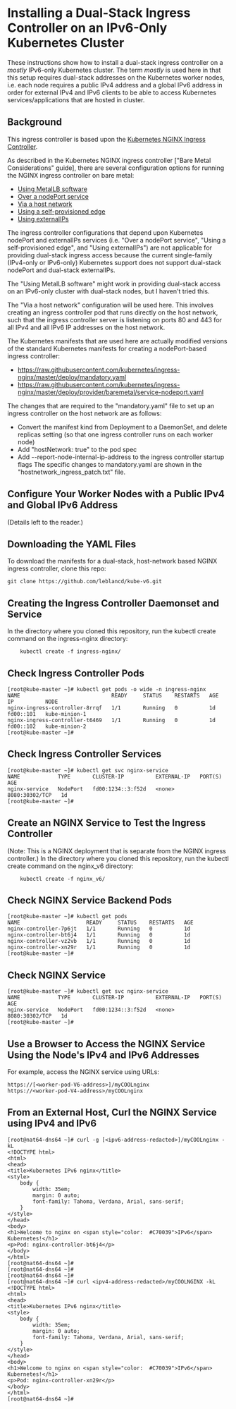 # Installing a Dual-Stack Ingress Controller on an IPv6-Only Kubernetes Cluster

These instructions show how to install a dual-stack ingress controller on a *mostly* IPv6-only Kubernetes cluster. The term *mostly* is used here in that this setup requires dual-stack addresses on the Kubernetes worker nodes, i.e. each node requires a public IPv4 address and a global IPv6 address in order for external IPv4 and IPv6 clients to be able to access Kubernetes services/applications that are hosted in cluster.

## Background
This ingress controller is based upon the [Kubernetes NGINX Ingress Controller](https://github.com/kubernetes/ingress-nginx#nginx-ingress-controller).

As described in the Kubernetes NGINX ingress controller ["Bare Metal Considerations" guide], there are several configuration options for running the NGINX ingress controller on bare metal:
- [Using MetalLB software](https://kubernetes.github.io/ingress-nginx/deploy/baremetal/#a-pure-software-solution-metallb)
- [Over a nodePort service](https://kubernetes.github.io/ingress-nginx/deploy/baremetal/#over-a-nodeport-service) 
- [Via a host network](https://kubernetes.github.io/ingress-nginx/deploy/baremetal/#via-the-host-network)
- [Using a self-provisioned edge](https://kubernetes.github.io/ingress-nginx/deploy/baremetal/#using-a-self-provisioned-edge)
- [Using externalIPs](https://kubernetes.github.io/ingress-nginx/deploy/baremetal/#external-ips)

The ingress controller configurations that depend upon Kubernetes nodePort and externalIPs services (i.e. "Over a nodePort service", "Using a self-provisioned edge", and "Using externalIPs") are not applicable for providing dual-stack ingress access because the current single-family (IPv4-only or IPv6-only) Kubernetes support does not support dual-stack nodePort and dual-stack externalIPs.

The "Using MetalLB software" might work in providing dual-stack access on an IPv6-only cluster with dual-stack nodes, but I haven't tried this.

The "Via a host network" configuration will be used here. This involves creating an ingress controller pod that runs directly on the host network, such that the ingress controller server is listening on ports 80 and 443 for all IPv4 and all IPv6 IP addresses on the host network.

The Kubernetes manifests that are used here are actually modified versions of the standard Kubernetes manifests for creating a nodePort-based ingress controller:
- https://raw.githubusercontent.com/kubernetes/ingress-nginx/master/deploy/mandatory.yaml
- https://raw.githubusercontent.com/kubernetes/ingress-nginx/master/deploy/provider/baremetal/service-nodeport.yaml

The changes that are required to the "mandatory.yaml" file to set up an ingress controller on the host network are as follows:
- Convert the manifest kind from Deployment to a DaemonSet, and delete replicas setting (so that one ingress controller runs on each worker node)
- Add "hostNetwork: true" to the pod spec
- Add --report-node-internal-ip-address to the ingress controller startup flags
The specific changes to mandatory.yaml are shown in the "hostnetwork_ingress_patch.txt" file.

## Configure Your Worker Nodes with a Public IPv4 and Global IPv6 Address
(Details left to the reader.)

## Downloading the YAML Files
To download the manifests for a dual-stack, host-network based NGINX ingress controller, clone this repo:
```
git clone https://github.com/leblancd/kube-v6.git
```

## Creating the Ingress Controller Daemonset and Service
In the directory where you cloned this repository, run the kubectl create command on the ingress-nginx directory:
```
    kubectl create -f ingress-nginx/
```

## Check Ingress Controller Pods
```
[root@kube-master ~]# kubectl get pods -o wide -n ingress-nginx
NAME                             READY     STATUS    RESTARTS   AGE       IP          NODE
nginx-ingress-controller-8rrqf   1/1       Running   0          1d        fd00::101   kube-minion-1
nginx-ingress-controller-t6469   1/1       Running   0          1d        fd00::102   kube-minion-2
[root@kube-master ~]# 
```

## Check Ingress Controller Services
```
[root@kube-master ~]# kubectl get svc nginx-service
NAME            TYPE       CLUSTER-IP          EXTERNAL-IP   PORT(S)          AGE
nginx-service   NodePort   fd00:1234::3:f52d   <none>        8080:30302/TCP   1d
[root@kube-master ~]# 
```

## Create an NGINX Service to Test the Ingress Controller
(Note: This is a NGINX deployment that is separate from the NGINX ingress controller.)
In the directory where you cloned this repository, run the kubectl create command on the nginx_v6 directory:
```
    kubectl create -f nginx_v6/
```

## Check NGINX Service Backend Pods
```
[root@kube-master ~]# kubectl get pods
NAME                     READY     STATUS    RESTARTS   AGE
nginx-controller-7p6jt   1/1       Running   0          1d
nginx-controller-bt6j4   1/1       Running   0          1d
nginx-controller-vz2vb   1/1       Running   0          1d
nginx-controller-xn29r   1/1       Running   0          1d
[root@kube-master ~]# 
```

## Check NGINX Service
```
[root@kube-master ~]# kubectl get svc nginx-service
NAME            TYPE       CLUSTER-IP          EXTERNAL-IP   PORT(S)          AGE
nginx-service   NodePort   fd00:1234::3:f52d   <none>        8080:30302/TCP   1d
[root@kube-master ~]# 
```

## Use a Browser to Access the NGINX Service Using the Node's IPv4 and IPv6 Addresses
For example, access the NGINX service using URLs:
```
https://[<worker-pod-V6-address>]/myCOOLnginx
https://<worker-pod-V4-address>/myCOOLnginx
```

## From an External Host, Curl the NGINX Service using IPv4 and IPv6
```
[root@nat64-dns64 ~]# curl -g [<ipv6-address-redacted>]/myCOOLnginx -kL
<!DOCTYPE html>
<html>
<head>
<title>Kubernetes IPv6 nginx</title> 
<style>
    body {
        width: 35em;
        margin: 0 auto;
        font-family: Tahoma, Verdana, Arial, sans-serif;
    }
</style>
</head>
<body>
<h1>Welcome to nginx on <span style="color:  #C70039">IPv6</span> Kubernetes!</h1>
<p>Pod: nginx-controller-bt6j4</p>
</body>
</html>
[root@nat64-dns64 ~]# 
[root@nat64-dns64 ~]# 
[root@nat64-dns64 ~]# 
[root@nat64-dns64 ~]# curl <ipv4-address-redacted>/myCOOLNGINX -kL
<!DOCTYPE html>
<html>
<head>
<title>Kubernetes IPv6 nginx</title> 
<style>
    body {
        width: 35em;
        margin: 0 auto;
        font-family: Tahoma, Verdana, Arial, sans-serif;
    }
</style>
</head>
<body>
<h1>Welcome to nginx on <span style="color:  #C70039">IPv6</span> Kubernetes!</h1>
<p>Pod: nginx-controller-xn29r</p>
</body>
</html>
[root@nat64-dns64 ~]# 
```
